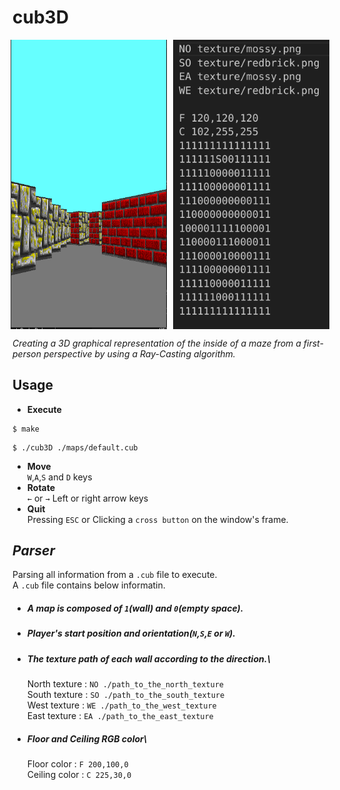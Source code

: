 # cub3D
<div style="display: flex; justify-content: center;">
    <img src="content/screenshot.png" alt="cub3D" width="250" style="margin-right: 10px;"/>
    <img src="content/file.png" alt="Test" width="250"/>
</div>

*Creating a 3D graphical representation of the inside of a maze from a first-person perspective by using a Ray-Casting algorithm.*

## Usage
- **Execute**
```
$ make
```
```
$ ./cub3D ./maps/default.cub
```
- **Move** \
`W`,`A`,`S` and `D` keys
- **Rotate** \
`←` or `→` Left or right arrow keys
- **Quit** \
Pressing `ESC` or Clicking a `cross button` on the window's frame.

## *Parser*
Parsing all information from a `.cub` file to execute.\
A `.cub` file contains below informatin.
  - ##### A map is composed of `1`(wall) and `0`(empty space).
  - ##### Player's start position and orientation(`N`,`S`,`E` or `W`).
  - ##### The texture path of each wall according to the direction.\
    North texture : `NO ./path_to_the_north_texture`\
    South texture : `SO ./path_to_the_south_texture`\
    West texture  : `WE ./path_to_the_west_texture`\
    East texture  : `EA ./path_to_the_east_texture`
  - ##### Floor and Ceiling RGB color\
    Floor color : `F 200,100,0`\
    Ceiling color : `C 225,30,0`

